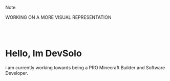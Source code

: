 
> [!NOTE]
WORKING ON A MORE VISUAL REPRESENTATION

<br/>
<br/>

# Hello, Im DevSolo
i am currently working towards being a PRO Minecraft Builder and Software Developer.

